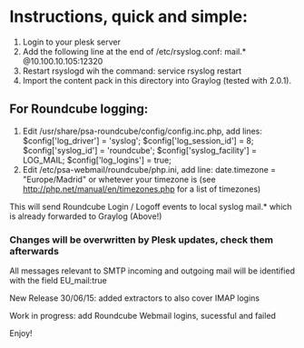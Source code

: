 # Instructions, quick and simple:

1. Login to your plesk server
2. Add the following line at the end of /etc/rsyslog.conf:
   mail.* @10.100.10.105:12320
3. Restart rsyslogd wih the command: 
   service rsyslog restart
4. Import the content pack in this directory into Graylog (tested with 2.0.1).

## For Roundcube logging: 

1. Edit /usr/share/psa-roundcube/config/config.inc.php, add lines: 
      $config['log_driver'] = 'syslog';
      $config['log_session_id'] = 8;
      $config['syslog_id'] = 'roundcube';
      $config['syslog_facility'] = LOG_MAIL;
      $config['log_logins'] = true;
2. Edit /etc/psa-webmail/roundcube/php.ini, add line: 
      date.timezone = "Europe/Madrid"
or whetever your timezone is (see http://php.net/manual/en/timezones.php for a list of timezones)

This will send Roundcube Login / Logoff events to local syslog mail.* which is already forwarded to Graylog (Above!)

### Changes will be overwritten by Plesk updates, check them afterwards

All messages relevant to SMTP incoming and outgoing mail will be identified with the field EU_mail:true

New Release 30/06/15: added extractors to also cover IMAP logins

Work in progress: add Roundcube Webmail logins, sucessful and failed

Enjoy!
